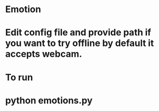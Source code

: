 # Emotion

# Edit config file and provide path if you want to try offline by default it accepts webcam.

# To run

# python emotions.py
